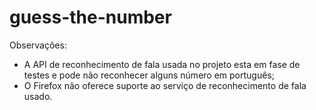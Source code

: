 # guess-the-number
Observações:
* A API de reconhecimento de fala usada no projeto esta em fase de testes e pode não reconhecer alguns número em português;
* O Firefox não oferece suporte ao serviço de reconhecimento de fala usado.
  
  

